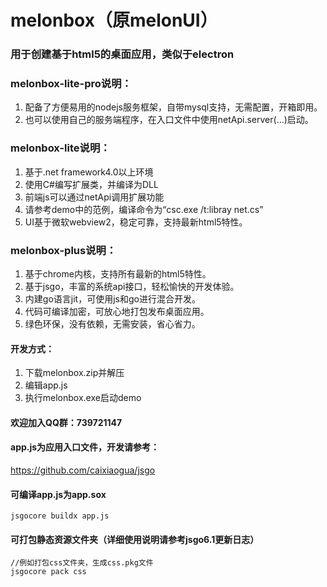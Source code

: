 # melonbox（原melonUI）

### 用于创建基于html5的桌面应用，类似于electron

### melonbox-lite-pro说明：
1. 配备了方便易用的nodejs服务框架，自带mysql支持，无需配置，开箱即用。
2. 也可以使用自己的服务端程序，在入口文件中使用netApi.server(...)启动。

### melonbox-lite说明：
1. 基于.net framework4.0以上环境
2. 使用C#编写扩展类，并编译为DLL
3. 前端js可以通过netApi调用扩展功能
4. 请参考demo中的范例，编译命令为“csc.exe /t:libray net.cs”
5. UI基于微软webview2，稳定可靠，支持最新html5特性。

### melonbox-plus说明：
1. 基于chrome内核，支持所有最新的html5特性。
2. 基于jsgo，丰富的系统api接口，轻松愉快的开发体验。
3. 内建go语言jit，可使用js和go进行混合开发。
4. 代码可编译加密，可放心地打包发布桌面应用。
5. 绿色环保，没有依赖，无需安装，省心省力。

#### 开发方式：
1. 下载melonbox.zip并解压
2. 编辑app.js
3. 执行melonbox.exe启动demo

#### 欢迎加入QQ群：739721147

#### app.js为应用入口文件，开发请参考：
https://github.com/caixiaogua/jsgo

#### 可编译app.js为app.sox
```
jsgocore buildx app.js
```
#### 可打包静态资源文件夹（详细使用说明请参考jsgo6.1更新日志）
```
//例如打包css文件夹，生成css.pkg文件
jsgocore pack css
```
